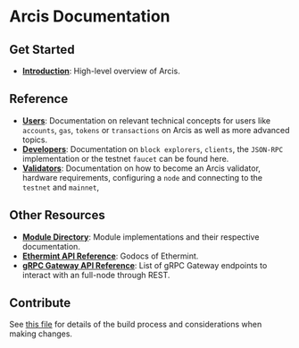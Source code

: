 <!--
layout: home
title: Arcis Documentation
description: Arcis is a scalable and interoperable Ethereum, built on Proof-of-Stake with fast-finality.
sections:
  - title: Introduction
    desc: Read a high-level overview of Arcis and its architecture.
    url: /about/intro/overview
    icon: ethereum-intro
  - title: Basics
    desc: Start with the basic concepts of Arcis, like accounts and transactions.
    url: /users/basics/transactions
    icon: basics
stack:
  - title: Cosmos SDK
    desc: The SDK is the world’s most popular framework for building application-specific blockchains.
    color: "#5064FB"
    label: sdk
    url: http://docs.cosmos.network
  - title: Ethereum
    desc: Ethereum is a global, open-source platform for decentralized applications.
    color: "#1A1F36"
    label: ethereum-black
    url: https://eth.wiki
  - title: Tendermint Core
    desc: The leading BFT engine for building blockchains, powering Arcis.
    color: "#00BB00"
    label: core
    url: http://docs.tendermint.com
footer:
  newsletter: false
aside: false
-->

# Arcis Documentation

## Get Started

- **[Introduction](./about/intro/overview.md)**: High-level overview of Arcis.

## Reference

- **[Users](./users/)**: Documentation on relevant technical concepts for users like `accounts`, `gas`, `tokens` or `transactions` on Arcis as well as more advanced topics.
- **[Developers](./developers/)**: Documentation on `block explorers`, `clients`, the `JSON-RPC` implementation or the testnet `faucet` can be found here.
- **[Validators](./validators/)**: Documentation on how to become an Arcis validator, hardware requirements, configuring a `node` and connecting to the `testnet` and `mainnet`,

## Other Resources

- **[Module Directory](../x/)**: Module implementations and their respective documentation.
- **[Ethermint API Reference](https://godoc.org/github.com/Ambiplatforms-TORQUE/ethermint)**: Godocs of Ethermint.
- **[gRPC Gateway API Reference](https://api.arcis.dev/)**: List of gRPC Gateway endpoints to interact with an full-node through REST.

## Contribute

See [this file](https://github.com/Ambiplatforms-TORQUE/arcis/blob/main/docs/DOCS_README.md) for details of the build process and considerations when making changes.
